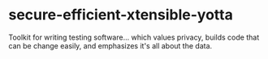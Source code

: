 # secure-efficient-xtensible-yotta
Toolkit for writing testing software... which values privacy, builds code that can be change easily, and emphasizes it's all about the data.
